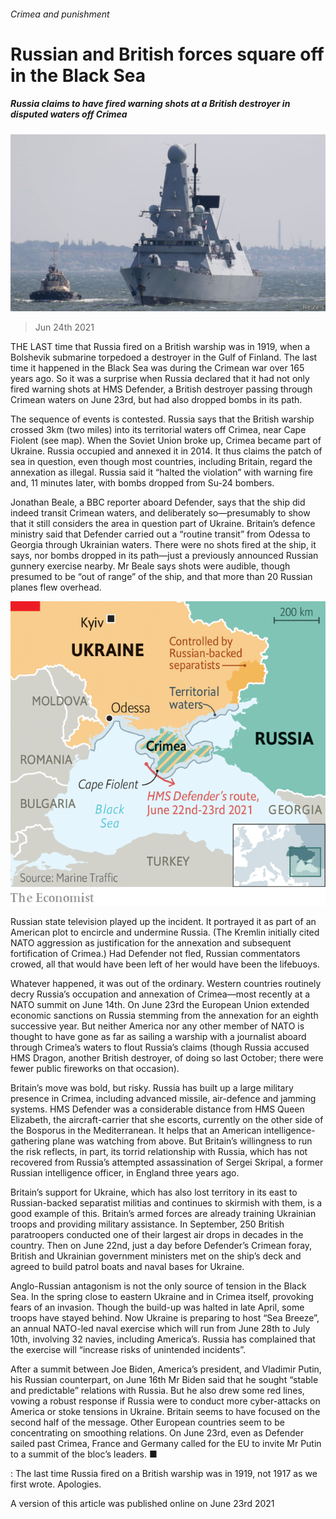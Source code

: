 ###### Crimea and punishment

# Russian and British forces square off in the Black Sea 

##### Russia claims to have fired warning shots at a British destroyer in disputed waters off Crimea 

![image](images/20210626_eup503.jpg) 

> Jun 24th 2021 

THE LAST time that Russia fired on a British warship was in 1919, when a Bolshevik submarine torpedoed a destroyer in the Gulf of Finland. The last time it happened in the Black Sea was during the Crimean war over 165 years ago. So it was a surprise when Russia declared that it had not only fired warning shots at HMS Defender, a British destroyer passing through Crimean waters on June 23rd, but had also dropped bombs in its path.

The sequence of events is contested. Russia says that the British warship crossed 3km (two miles) into its territorial waters off Crimea, near Cape Fiolent (see map). When the Soviet Union broke up, Crimea became part of Ukraine. Russia occupied and annexed it in 2014. It thus claims the patch of sea in question, even though most countries, including Britain, regard the annexation as illegal. Russia said it “halted the violation” with warning fire and, 11 minutes later, with bombs dropped from Su-24 bombers.


Jonathan Beale, a BBC reporter aboard Defender, says that the ship did indeed transit Crimean waters, and deliberately so—presumably to show that it still considers the area in question part of Ukraine. Britain’s defence ministry said that Defender carried out a “routine transit” from Odessa to Georgia through Ukrainian waters. There were no shots fired at the ship, it says, nor bombs dropped in its path—just a previously announced Russian gunnery exercise nearby. Mr Beale says shots were audible, though presumed to be “out of range” of the ship, and that more than 20 Russian planes flew overhead.

![image](images/20210626_eum959_0.png) 


Russian state television played up the incident. It portrayed it as part of an American plot to encircle and undermine Russia. (The Kremlin initially cited NATO aggression as justification for the annexation and subsequent fortification of Crimea.) Had Defender not fled, Russian commentators crowed, all that would have been left of her would have been the lifebuoys.

Whatever happened, it was out of the ordinary. Western countries routinely decry Russia’s occupation and annexation of Crimea—most recently at a NATO summit on June 14th. On June 23rd the European Union extended economic sanctions on Russia stemming from the annexation for an eighth successive year. But neither America nor any other member of NATO is thought to have gone as far as sailing a warship with a journalist aboard through Crimea’s waters to flout Russia’s claims (though Russia accused HMS Dragon, another British destroyer, of doing so last October; there were fewer public fireworks on that occasion).

Britain’s move was bold, but risky. Russia has built up a large military presence in Crimea, including advanced missile, air-defence and jamming systems. HMS Defender was a considerable distance from HMS Queen Elizabeth, the aircraft-carrier that she escorts, currently on the other side of the Bosporus in the Mediterranean. It helps that an American intelligence-gathering plane was watching from above. But Britain’s willingness to run the risk reflects, in part, its torrid relationship with Russia, which has not recovered from Russia’s attempted assassination of Sergei Skripal, a former Russian intelligence officer, in England three years ago.

Britain’s support for Ukraine, which has also lost territory in its east to Russian-backed separatist militias and continues to skirmish with them, is a good example of this. Britain’s armed forces are already training Ukrainian troops and providing military assistance. In September, 250 British paratroopers conducted one of their largest air drops in decades in the country. Then on June 22nd, just a day before Defender’s Crimean foray, British and Ukrainian government ministers met on the ship’s deck and agreed to build patrol boats and naval bases for Ukraine.

Anglo-Russian antagonism is not the only source of tension in the Black Sea. In the spring  close to eastern Ukraine and in Crimea itself, provoking fears of an invasion. Though the build-up was halted in late April, some troops have stayed behind. Now Ukraine is preparing to host “Sea Breeze”, an annual NATO-led naval exercise which will run from June 28th to July 10th, involving 32 navies, including America’s. Russia has complained that the exercise will “increase risks of unintended incidents”.

After a summit between Joe Biden, America’s president, and Vladimir Putin, his Russian counterpart, on June 16th Mr Biden said that he sought “stable and predictable” relations with Russia. But he also drew some red lines, vowing a robust response if Russia were to conduct more cyber-attacks on America or stoke tensions in Ukraine. Britain seems to have focused on the second half of the message. Other European countries seem to be concentrating on smoothing relations. On June 23rd, even as Defender sailed past Crimea, France and Germany called for the EU to invite Mr Putin to a summit of the bloc’s leaders. ■

: The last time Russia fired on a British warship was in 1919, not 1917 as we first wrote. Apologies.

A version of this article was published online on June 23rd 2021

